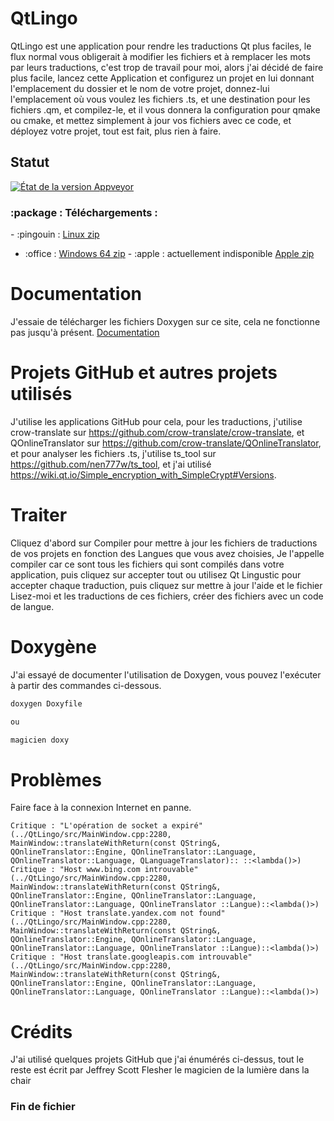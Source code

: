 # QtLingo

QtLingo est une application pour rendre les traductions Qt plus faciles,
le flux normal vous obligerait à modifier les fichiers et à remplacer les mots par leurs traductions,
c'est trop de travail pour moi,
alors j'ai décidé de faire plus facile,
lancez cette Application et configurez un projet en lui donnant l'emplacement du dossier et le nom de votre projet,
donnez-lui l'emplacement où vous voulez les fichiers .ts,
et une destination pour les fichiers .qm,
et compilez-le,
et il vous donnera la configuration pour qmake ou cmake,
et mettez simplement à jour vos fichiers avec ce code,
et déployez votre projet,
tout est fait, plus rien à faire.

## Statut

[![État de la version Appveyor](https://ci.appveyor.com/api/projects/status/j7htumuwfx31elf6?svg=true)](https://ci.appveyor.com/project/Light-Wizzard/qtlingo)

### :package : **Téléchargements :**

 - :pingouin : [Linux zip](https://github.com/Light-Wizzard/QtLingo/releases/download/continuous/QtLingo-Ubuntu-Release-x86.zip)
 - :office : [Windows 64 zip](https://github.com/Light-Wizzard/QtLingo/releases/download/Windows64/QtLingo-Windows-x64.zip)
 - :apple : actuellement indisponible [Apple zip](https://github.com/Light-Wizzard/QtLingo/releases/download/continuous/QtLingo.zip)

# Documentation

J'essaie de télécharger les fichiers Doxygen sur ce site, cela ne fonctionne pas jusqu'à présent.
[Documentation](https://light-wizzard.github.io/QtLingo/)

# Projets GitHub et autres projets utilisés

J'utilise les applications GitHub pour cela,
pour les traductions, j'utilise crow-translate sur https://github.com/crow-translate/crow-translate,
et QOnlineTranslator sur https://github.com/crow-translate/QOnlineTranslator,
et pour analyser les fichiers .ts, j'utilise ts_tool sur https://github.com/nen777w/ts_tool,
et j'ai utilisé https://wiki.qt.io/Simple_encryption_with_SimpleCrypt#Versions.

# Traiter

Cliquez d'abord sur Compiler pour mettre à jour les fichiers de traductions de vos projets en fonction des Langues que vous avez choisies,
Je l'appelle compiler car ce sont tous les fichiers qui sont compilés dans votre application,
puis cliquez sur accepter tout ou utilisez Qt Lingustic pour accepter chaque traduction,
puis cliquez sur mettre à jour l'aide et le fichier Lisez-moi et les traductions de ces fichiers,
créer des fichiers avec un code de langue.

# Doxygène

J'ai essayé de documenter l'utilisation de Doxygen, vous pouvez l'exécuter à partir des commandes ci-dessous.

```bash
doxygen Doxyfile

ou

magicien doxy
```

# Problèmes

Faire face à la connexion Internet en panne.

```
Critique : "L'opération de socket a expiré" (../QtLingo/src/MainWindow.cpp:2280, MainWindow::translateWithReturn(const QString&, QOnlineTranslator::Engine, QOnlineTranslator::Language, QOnlineTranslator::Language, QLanguageTranslator):: ::<lambda()>)
Critique : "Host www.bing.com introuvable" (../QtLingo/src/MainWindow.cpp:2280, MainWindow::translateWithReturn(const QString&, QOnlineTranslator::Engine, QOnlineTranslator::Language, QOnlineTranslator::Language, QOnlineTranslator ::Langue)::<lambda()>)
Critique : "Host translate.yandex.com not found" (../QtLingo/src/MainWindow.cpp:2280, MainWindow::translateWithReturn(const QString&, QOnlineTranslator::Engine, QOnlineTranslator::Language, QOnlineTranslator::Language, QOnlineTranslator ::Langue)::<lambda()>)
Critique : "Host translate.googleapis.com introuvable" (../QtLingo/src/MainWindow.cpp:2280, MainWindow::translateWithReturn(const QString&, QOnlineTranslator::Engine, QOnlineTranslator::Language, QOnlineTranslator::Language, QOnlineTranslator ::Langue)::<lambda()>)

```

# Crédits

J'ai utilisé quelques projets GitHub que j'ai énumérés ci-dessus, tout le reste est
écrit par Jeffrey Scott Flesher le magicien de la lumière dans la chair

### Fin de fichier